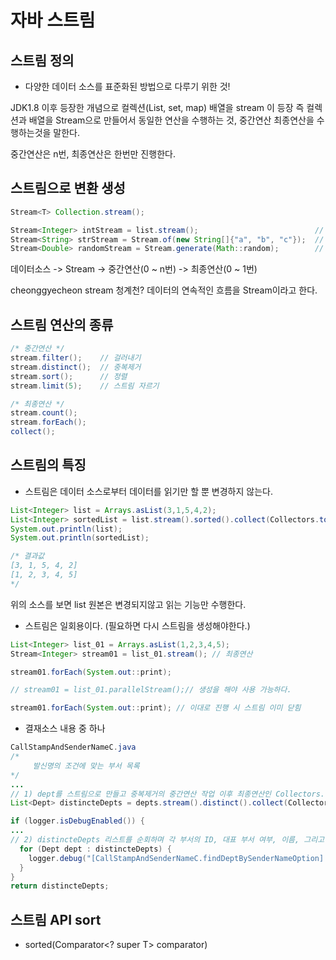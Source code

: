 #  자바 스트림

## 스트림 정의
- 다양한 데이터 소스를 표준화된 방법으로 다루기 위한 것!

JDK1.8 이후 등장한 개념으로 컬렉션(List, set, map) 배열을 stream 이 등장
즉 컬렉션과 배열을 Stream으로 만들어서 동일한 연산을 수행하는 것,
중간연산 최종연산을 수행하는것을 말한다.

중간연산은 n번, 최종연산은 한번만 진행한다.

## 스트림으로 변환 생성

```java
Stream<T> Collection.stream();

Stream<Integer> intStream = list.stream();                          // 컬렉션
Stream<String> strStream = Stream.of(new String[]{"a", "b", "c"});  // 배열
Stream<Double> randomStream = Stream.generate(Math::random);        // 람다식
```

데이터소스 -> Stream -> 중간연산(0 ~ n번) -> 최종연산(0 ~ 1번)

cheonggyecheon stream 청계천?
데이터의 연속적인 흐름을 Stream이라고 한다.

## 스트림 연산의 종류
```java
/* 중간연산 */
stream.filter();    // 걸러내기
stream.distinct();  // 중복제거
stream.sort();      // 정렬
stream.limit(5);    // 스트림 자르기

/* 최종연산 */
stream.count();
stream.forEach();
collect();
```

## 스트림의 특징
- 스트림은 데이터 소스로부터 데이터를 읽기만 할 뿐 변경하지 않는다.

```java
List<Integer> list = Arrays.asList(3,1,5,4,2);
List<Integer> sortedList = list.stream().sorted().collect(Collectors.toList());
System.out.println(list);
System.out.println(sortedList);

/* 결과값
[3, 1, 5, 4, 2]
[1, 2, 3, 4, 5]
*/
```

위의 소스를 보면 list 원본은 변경되지않고 읽는 기능만 수행한다.

- 스트림은 일회용이다. (필요하면 다시 스트림을 생성해야한다.)

```java
List<Integer> list_01 = Arrays.asList(1,2,3,4,5);
Stream<Integer> stream01 = list_01.stream(); // 최종연산

stream01.forEach(System.out::print);

// stream01 = list_01.parallelStream();// 생성을 해야 사용 가능하다.

stream01.forEach(System.out::print); // 이대로 진행 시 스트림 이미 닫힘
```
- 결재소스 내용 중 하나

```java
CallStampAndSenderNameC.java
/*
     발신명의 조건에 맞는 부서 목록
*/
...
// 1) dept를 스트림으로 만들고 중복제거의 중간연산 작업 이후 최종연산인 Collectors.toList()는 스트림의 요소를 List 형태로 수집
List<Dept> distincteDepts = depts.stream().distinct().collect(Collectors.toList());

if (logger.isDebugEnabled()) {
...
// 2) distincteDepts 리스트를 순회하며 각 부서의 ID, 대표 부서 여부, 이름, 그리고 부서장의 직책을 출력
  for (Dept dept : distincteDepts) {
    logger.debug("[CallStampAndSenderNameC.findDeptBySenderNameOption] found dept: " + dept.getID() + " isRep=" + dept.isRepDept() + " name=" + dept.getName() + "       chiefTitle=" + dept.getChiefTitle());
  }
}
return distincteDepts;
```

## 스트림 API sort
- sorted​(Comparator<? super T> comparator)
